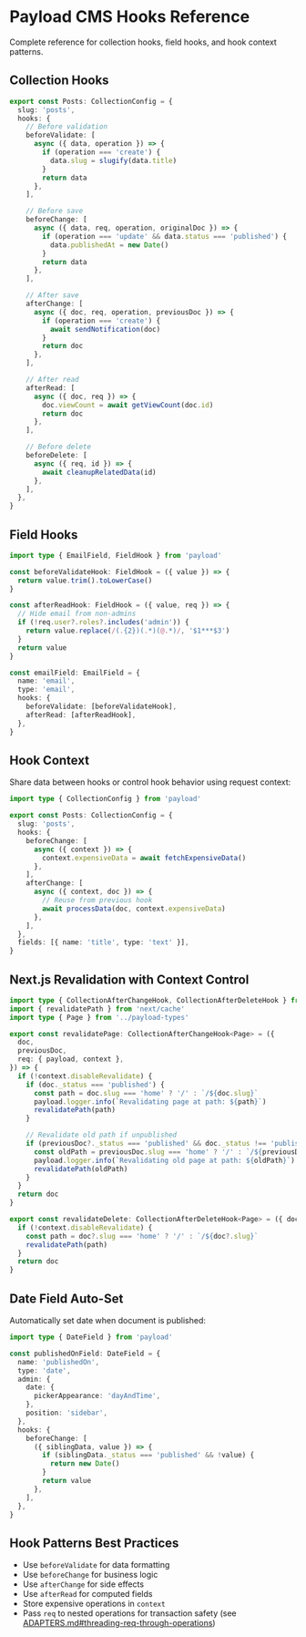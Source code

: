 # Payload CMS Hooks Reference

Complete reference for collection hooks, field hooks, and hook context patterns.

## Collection Hooks

```ts
export const Posts: CollectionConfig = {
  slug: 'posts',
  hooks: {
    // Before validation
    beforeValidate: [
      async ({ data, operation }) => {
        if (operation === 'create') {
          data.slug = slugify(data.title)
        }
        return data
      },
    ],

    // Before save
    beforeChange: [
      async ({ data, req, operation, originalDoc }) => {
        if (operation === 'update' && data.status === 'published') {
          data.publishedAt = new Date()
        }
        return data
      },
    ],

    // After save
    afterChange: [
      async ({ doc, req, operation, previousDoc }) => {
        if (operation === 'create') {
          await sendNotification(doc)
        }
        return doc
      },
    ],

    // After read
    afterRead: [
      async ({ doc, req }) => {
        doc.viewCount = await getViewCount(doc.id)
        return doc
      },
    ],

    // Before delete
    beforeDelete: [
      async ({ req, id }) => {
        await cleanupRelatedData(id)
      },
    ],
  },
}
```

## Field Hooks

```ts
import type { EmailField, FieldHook } from 'payload'

const beforeValidateHook: FieldHook = ({ value }) => {
  return value.trim().toLowerCase()
}

const afterReadHook: FieldHook = ({ value, req }) => {
  // Hide email from non-admins
  if (!req.user?.roles?.includes('admin')) {
    return value.replace(/(.{2})(.*)(@.*)/, '$1***$3')
  }
  return value
}

const emailField: EmailField = {
  name: 'email',
  type: 'email',
  hooks: {
    beforeValidate: [beforeValidateHook],
    afterRead: [afterReadHook],
  },
}
```

## Hook Context

Share data between hooks or control hook behavior using request context:

```ts
import type { CollectionConfig } from 'payload'

export const Posts: CollectionConfig = {
  slug: 'posts',
  hooks: {
    beforeChange: [
      async ({ context }) => {
        context.expensiveData = await fetchExpensiveData()
      },
    ],
    afterChange: [
      async ({ context, doc }) => {
        // Reuse from previous hook
        await processData(doc, context.expensiveData)
      },
    ],
  },
  fields: [{ name: 'title', type: 'text' }],
}
```

## Next.js Revalidation with Context Control

```ts
import type { CollectionAfterChangeHook, CollectionAfterDeleteHook } from 'payload'
import { revalidatePath } from 'next/cache'
import type { Page } from '../payload-types'

export const revalidatePage: CollectionAfterChangeHook<Page> = ({
  doc,
  previousDoc,
  req: { payload, context },
}) => {
  if (!context.disableRevalidate) {
    if (doc._status === 'published') {
      const path = doc.slug === 'home' ? '/' : `/${doc.slug}`
      payload.logger.info(`Revalidating page at path: ${path}`)
      revalidatePath(path)
    }

    // Revalidate old path if unpublished
    if (previousDoc?._status === 'published' && doc._status !== 'published') {
      const oldPath = previousDoc.slug === 'home' ? '/' : `/${previousDoc.slug}`
      payload.logger.info(`Revalidating old page at path: ${oldPath}`)
      revalidatePath(oldPath)
    }
  }
  return doc
}

export const revalidateDelete: CollectionAfterDeleteHook<Page> = ({ doc, req: { context } }) => {
  if (!context.disableRevalidate) {
    const path = doc?.slug === 'home' ? '/' : `/${doc?.slug}`
    revalidatePath(path)
  }
  return doc
}
```

## Date Field Auto-Set

Automatically set date when document is published:

```ts
import type { DateField } from 'payload'

const publishedOnField: DateField = {
  name: 'publishedOn',
  type: 'date',
  admin: {
    date: {
      pickerAppearance: 'dayAndTime',
    },
    position: 'sidebar',
  },
  hooks: {
    beforeChange: [
      ({ siblingData, value }) => {
        if (siblingData._status === 'published' && !value) {
          return new Date()
        }
        return value
      },
    ],
  },
}
```

## Hook Patterns Best Practices

- Use `beforeValidate` for data formatting
- Use `beforeChange` for business logic
- Use `afterChange` for side effects
- Use `afterRead` for computed fields
- Store expensive operations in `context`
- Pass `req` to nested operations for transaction safety (see [ADAPTERS.md#threading-req-through-operations](ADAPTERS.md#threading-req-through-operations))
